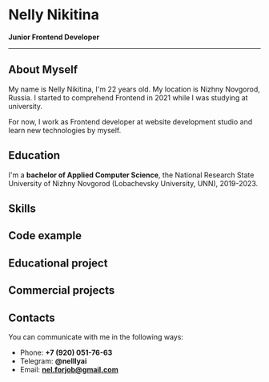 # Nelly Nikitina
**Junior Frontend Developer**
***

## About Myself

My name is Nelly Nikitina, I'm 22 years old. My location is Nizhny Novgorod, Russia. I started to comprehend Frontend in 2021 while I was studying at university.

For now, I work as Frontend developer at website development studio and learn new technologies by myself.

## Education

I'm a **bachelor of Applied Computer Science**, the National Research State University of Nizhny Novgorod (Lobachevsky University, UNN), 2019-2023.


## Skills



## Code example



## Educational project



## Commercial projects



## Contacts

You can communicate with me in the following ways:

* Phone: **+7 (920) 051-76-63**
* Telegram: **@nelllyai**
* Email: **nel.forjob@gmail.com**
